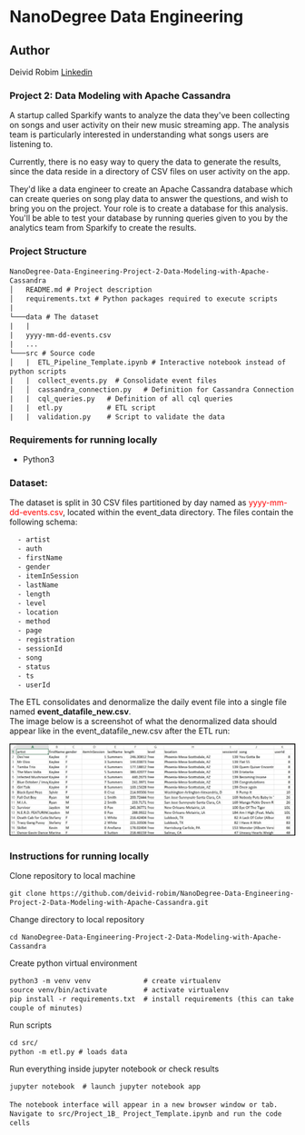 # NanoDegree Data Engineering 

## Author 
Deivid Robim [Linkedin](https://www.linkedin.com/in/deivid-robim-200b3330/)

### Project 2: Data Modeling with Apache Cassandra

A startup called Sparkify wants to analyze the data they've been collecting on songs and user activity on their new music streaming app. The analysis team is particularly interested in understanding what songs users are listening to. 

Currently, there is no easy way to query the data to generate the results, since the data reside in a directory of CSV files on user activity on the app.

They'd like a data engineer to create an Apache Cassandra database which can create queries on song play data to answer the questions, and wish to bring you on the project. Your role is to create a database for this analysis. You'll be able to test your database by running queries given to you by the analytics team from Sparkify to create the results.

### Project Structure
```
NanoDegree-Data-Engineering-Project-2-Data-Modeling-with-Apache-Cassandra
│   README.md # Project description
│   requirements.txt # Python packages required to execute scripts
|
└───data # The dataset 
|   |               
|   yyyy-mm-dd-events.csv
|   ...
└───src # Source code      
│   |  ETL_Pipeline_Template.ipynb # Interactive notebook instead of python scripts
|   |  collect_events.py  # Consolidate event files
│   │  cassandra_connection.py   # Definition for Cassandra Connection
|   |  cql_queries.py   # Definition of all cql queries
|   |  etl.py           # ETL script
|   |  validation.py    # Script to validate the data
```

### Requirements for running locally
- Python3 

### Dataset:
The dataset is split in 30 CSV files partitioned by day named as <font color=red>yyyy-mm-dd-events.csv</font>, located within the event_data directory.
The files contain the following schema: 
```
  - artist
  - auth
  - firstName
  - gender
  - itemInSession
  - lastName
  - length
  - level
  - location
  - method
  - page
  - registration
  - sessionId
  - song
  - status
  - ts
  - userId
```
The ETL consolidates and denormalize the daily event file into a single file named **event_datafile_new.csv**.<br>
The image below is a screenshot of what the denormalized data should appear like in the event_datafile_new.csv after the ETL run:<br>

<img src="images/image_event_datafile_new.jpg">

### Instructions for running locally

Clone repository to local machine
```
git clone https://github.com/deivid-robim/NanoDegree-Data-Engineering-Project-2-Data-Modeling-with-Apache-Cassandra.git
```

Change directory to local repository
```
cd NanoDegree-Data-Engineering-Project-2-Data-Modeling-with-Apache-Cassandra
```

Create python virtual environment
```
python3 -m venv venv             # create virtualenv
source venv/bin/activate         # activate virtualenv
pip install -r requirements.txt  # install requirements (this can take couple of minutes)
```

Run scripts
```
cd src/
python -m etl.py # loads data
```

Run everything inside jupyter notebook or check results
```
jupyter notebook  # launch jupyter notebook app

The notebook interface will appear in a new browser window or tab.
Navigate to src/Project_1B_ Project_Template.ipynb and run the code cells
```
